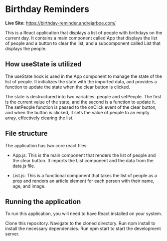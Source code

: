 # Birthday Reminders

**Live Site:** https://birthday-reminder.andrejarboe.com/

This is a React application that displays a list of people with birthdays on the current day. It contains a main component called App that displays the list of people and a button to clear the list, and a subcomponent called List that displays the people.

## How useState is utilized
The useState hook is used in the App component to manage the state of the list of people. It initializes the state with the imported data, and provides a function to update the state when the clear button is clicked.

The state is destructured into two variables: people and setPeople. The first is the current value of the state, and the second is a function to update it. The setPeople function is passed to the onClick event of the clear button, and when the button is clicked, it sets the value of people to an empty array, effectively clearing the list.

## File structure
The application has two core react files:

* App.js: This is the main component that renders the list of people and the clear button. It imports the List component and the data from the data.js file.

* List.js: This is a functional component that takes the list of people as a prop and renders an article element for each person with their name, age, and image.

## Running the application
To run this application, you will need to have React installed on your system.

Clone this repository.
Navigate to the cloned directory.
Run npm install to install the necessary dependencies.
Run npm start to start the development server.